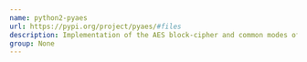 ```yaml
---
name: python2-pyaes
url: https://pypi.org/project/pyaes/#files
description: Implementation of the AES block-cipher and common modes of operation. URL : https://pypi.org/project/pyaes/#files Groups : None
group: None
---
```

